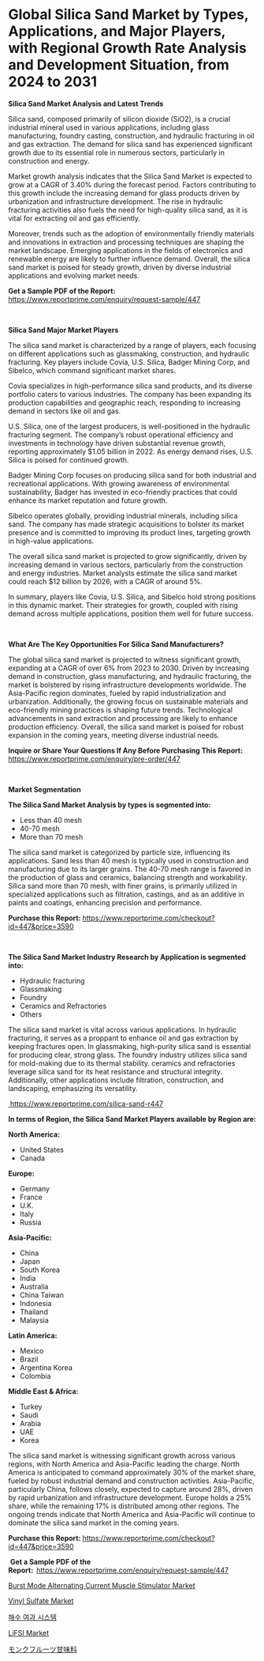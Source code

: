 <p><h1>Global Silica Sand Market by Types, Applications, and Major Players, with Regional Growth Rate Analysis and Development Situation, from 2024 to 2031</h1></p><p><strong>Silica Sand Market Analysis and Latest Trends</strong></p>
<p><p>Silica sand, composed primarily of silicon dioxide (SiO2), is a crucial industrial mineral used in various applications, including glass manufacturing, foundry casting, construction, and hydraulic fracturing in oil and gas extraction. The demand for silica sand has experienced significant growth due to its essential role in numerous sectors, particularly in construction and energy.</p><p>Market growth analysis indicates that the Silica Sand Market is expected to grow at a CAGR of 3.40% during the forecast period. Factors contributing to this growth include the increasing demand for glass products driven by urbanization and infrastructure development. The rise in hydraulic fracturing activities also fuels the need for high-quality silica sand, as it is vital for extracting oil and gas efficiently.</p><p>Moreover, trends such as the adoption of environmentally friendly materials and innovations in extraction and processing techniques are shaping the market landscape. Emerging applications in the fields of electronics and renewable energy are likely to further influence demand. Overall, the silica sand market is poised for steady growth, driven by diverse industrial applications and evolving market needs.</p></p>
<p><strong>Get a Sample PDF of the Report:&nbsp;</strong> <a href="https://www.reportprime.com/enquiry/request-sample/447">https://www.reportprime.com/enquiry/request-sample/447</a></p>
<p>&nbsp;</p>
<p><strong>Silica Sand Major Market Players</strong></p>
<p><p>The silica sand market is characterized by a range of players, each focusing on different applications such as glassmaking, construction, and hydraulic fracturing. Key players include Covia, U.S. Silica, Badger Mining Corp, and Sibelco, which command significant market shares.</p><p>Covia specializes in high-performance silica sand products, and its diverse portfolio caters to various industries. The company has been expanding its production capabilities and geographic reach, responding to increasing demand in sectors like oil and gas.</p><p>U.S. Silica, one of the largest producers, is well-positioned in the hydraulic fracturing segment. The company’s robust operational efficiency and investments in technology have driven substantial revenue growth, reporting approximately $1.05 billion in 2022. As energy demand rises, U.S. Silica is poised for continued growth.</p><p>Badger Mining Corp focuses on producing silica sand for both industrial and recreational applications. With growing awareness of environmental sustainability, Badger has invested in eco-friendly practices that could enhance its market reputation and future growth.</p><p>Sibelco operates globally, providing industrial minerals, including silica sand. The company has made strategic acquisitions to bolster its market presence and is committed to improving its product lines, targeting growth in high-value applications.</p><p>The overall silica sand market is projected to grow significantly, driven by increasing demand in various sectors, particularly from the construction and energy industries. Market analysts estimate the silica sand market could reach $12 billion by 2026, with a CAGR of around 5%.</p><p>In summary, players like Covia, U.S. Silica, and Sibelco hold strong positions in this dynamic market. Their strategies for growth, coupled with rising demand across multiple applications, position them well for future success.</p></p>
<p>&nbsp;</p>
<p><strong>What Are The Key Opportunities For Silica Sand Manufacturers?</strong></p>
<p><p>The global silica sand market is projected to witness significant growth, expanding at a CAGR of over 6% from 2023 to 2030. Driven by increasing demand in construction, glass manufacturing, and hydraulic fracturing, the market is bolstered by rising infrastructure developments worldwide. The Asia-Pacific region dominates, fueled by rapid industrialization and urbanization. Additionally, the growing focus on sustainable materials and eco-friendly mining practices is shaping future trends. Technological advancements in sand extraction and processing are likely to enhance production efficiency. Overall, the silica sand market is poised for robust expansion in the coming years, meeting diverse industrial needs.</p></p>
<p><strong>Inquire or Share Your Questions If Any Before Purchasing This Report:</strong> <a href="https://www.reportprime.com/enquiry/pre-order/447">https://www.reportprime.com/enquiry/pre-order/447</a></p>
<p>&nbsp;</p>
<p><strong>Market Segmentation</strong></p>
<p><strong>The Silica Sand Market Analysis by types is segmented into:</strong></p>
<p><ul><li>Less than 40 mesh</li><li>40-70 mesh</li><li>More than 70 mesh</li></ul></p>
<p><p>The silica sand market is categorized by particle size, influencing its applications. Sand less than 40 mesh is typically used in construction and manufacturing due to its larger grains. The 40-70 mesh range is favored in the production of glass and ceramics, balancing strength and workability. Silica sand more than 70 mesh, with finer grains, is primarily utilized in specialized applications such as filtration, castings, and as an additive in paints and coatings, enhancing precision and performance.</p></p>
<p><strong>Purchase this Report:&nbsp;</strong><a href="https://www.reportprime.com/checkout?id=447&price=3590">https://www.reportprime.com/checkout?id=447&price=3590</a></p>
<p>&nbsp;</p>
<p><strong>The Silica Sand Market Industry Research by Application is segmented into:</strong></p>
<p><ul><li>Hydraulic fracturing</li><li>Glassmaking</li><li>Foundry</li><li>Ceramics and Refractories</li><li>Others</li></ul></p>
<p><p>The silica sand market is vital across various applications. In hydraulic fracturing, it serves as a proppant to enhance oil and gas extraction by keeping fractures open. In glassmaking, high-purity silica sand is essential for producing clear, strong glass. The foundry industry utilizes silica sand for mold-making due to its thermal stability. ceramics and refractories leverage silica sand for its heat resistance and structural integrity. Additionally, other applications include filtration, construction, and landscaping, emphasizing its versatility.</p></p>
<p><a href="https://www.reportprime.com/silica-sand-r447">&nbsp;https://www.reportprime.com/silica-sand-r447</a></p>
<p><strong>In terms of Region, the Silica Sand Market Players available by Region are:</strong></p>
<p>
    <p> <strong> North America: </strong>
        <ul>
            <li>United States</li>
            <li>Canada</li>
        </ul>
        </p> 
    <p> <strong> Europe: </strong>
        <ul>
            <li>Germany</li>
            <li>France</li>
            <li>U.K.</li>
            <li>Italy</li>
            <li>Russia</li>
        </ul>
        </p> 
    <p> <strong> Asia-Pacific: </strong>
        <ul>
            <li>China</li>
            <li>Japan</li>
            <li>South Korea</li>
            <li>India</li>
            <li>Australia</li>
            <li>China Taiwan</li>
            <li>Indonesia</li>
            <li>Thailand</li>
            <li>Malaysia</li>
        </ul>
        </p> 
    <p> <strong> Latin America: </strong>
        <ul>
            <li>Mexico</li>
            <li>Brazil</li>
            <li>Argentina Korea</li>
            <li>Colombia</li>
        </ul>
        </p> 
    <p> <strong> Middle East & Africa: </strong>
        <ul>
            <li>Turkey</li>
            <li>Saudi</li>
            <li>Arabia</li>
            <li>UAE</li>
            <li>Korea</li>
        </ul>
    </p>
    </p>
<p><p>The silica sand market is witnessing significant growth across various regions, with North America and Asia-Pacific leading the charge. North America is anticipated to command approximately 30% of the market share, fueled by robust industrial demand and construction activities. Asia-Pacific, particularly China, follows closely, expected to capture around 28%, driven by rapid urbanization and infrastructure development. Europe holds a 25% share, while the remaining 17% is distributed among other regions. The ongoing trends indicate that North America and Asia-Pacific will continue to dominate the silica sand market in the coming years.</p></p>
<p><strong>Purchase this Report: </strong><a href="https://www.reportprime.com/checkout?id=447&price=3590">https://www.reportprime.com/checkout?id=447&price=3590</a></p>
<p>&nbsp;<strong>Get a Sample PDF of the Report:&nbsp;&nbsp;</strong><a href="https://www.reportprime.com/enquiry/request-sample/447">https://www.reportprime.com/enquiry/request-sample/447</a></p>
<p><strong></strong></p>
<p><p><a href="https://issuu.com/reportprime-2/docs/burst-mode-alternating-current-musc_06c63cb7538792">Burst Mode Alternating Current Muscle Stimulator Market</a></p><p><a href="https://medium.com/@lynnullrich2023/future-of-innovation-global-vinyl-sulfate-market-growth-and-opportunities-2024-2031-8f4af040f17e">Vinyl Sulfate Market</a></p><p><a href="https://medium.com/@juliusgy6neace/%EC%A0%84%EB%9E%B5-%EB%A1%9C%EB%93%9C%EB%A7%B5-%EA%B8%80%EB%A1%9C%EB%B2%8C-%ED%95%B4%EC%88%98-%ED%95%84%ED%84%B0%EB%A7%81-%EC%8B%9C%EC%8A%A4%ED%85%9C-%EC%8B%9C%EC%9E%A5-%ED%86%B5%EC%B0%B0%EB%A0%A5-%EB%B0%8F-%EA%B8%B0%ED%9A%8C-2024-2031-308eb5e81b8b">해수 여과 시스템</a></p><p><a href="https://medium.com/@lynnullrich2023/lifsi-market-global-market-insights-and-regional-analysis-2024-2031-413fe53e49ea">LiFSI Market</a></p><p><a href="https://medium.com/@kandrakodamadbg/%E3%83%A2%E3%83%B3%E3%82%AF%E3%83%95%E3%83%AB%E3%83%BC%E3%83%84%E7%94%98%E5%91%B3%E6%96%99%E5%B8%82%E5%A0%B4%E8%AA%BF%E6%9F%BB%E3%81%A8%E7%94%A3%E6%A5%AD%E9%80%B2%E5%8C%96-2031%E5%B9%B4%E3%81%BE%E3%81%A7%E3%81%AE%E4%BA%88%E6%B8%AC-71866b5d1d2b">モンクフルーツ甘味料</a></p></p>